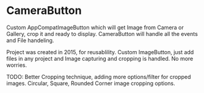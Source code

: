 # CameraButton
Custom AppCompatImageButton which will get Image from Camera or Gallery, crop it and ready to display. CameraButton will handle all the events and File handeling.

Project was created in 2015, for reusablility. Custom ImageButton, just add files in any project and Image capturing and cropping is handled. No more worries.

TODO: Better Cropping technique, adding more options/filter for cropped images. Circular, Square, Rounded Corner image cropping options.
